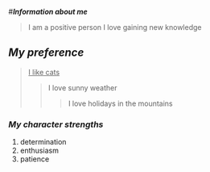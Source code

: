 #***Information about me***

>I am a positive person
>I love gaining new knowledge

## _My preference_
><u>I like cats</u>
>>I love sunny weather
>>>I love holidays in the mountains
### _My character strengths_
1. determination
2. enthusiasm
3. patience   